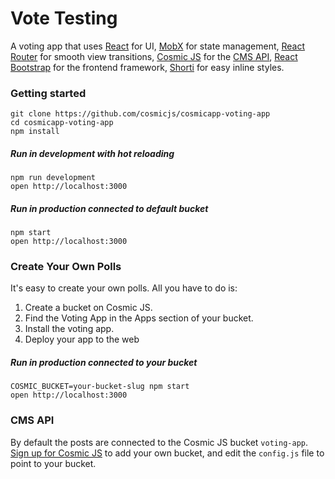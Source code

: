 Vote Testing
=====================

A voting app that uses [React](https://facebook.github.io/react) for UI, [MobX](https://mobxjs.github.io/mobx) for state management, [React Router](https://github.com/reactjs/react-router) for smooth view transitions, [Cosmic JS](https://cosmicjs.com) for the [CMS API](https://cosmicjs.com), [React Bootstrap](https://react-bootstrap.github.io/) for the frontend framework, [Shorti](https://www.npmjs.com/package/shorti) for easy inline styles.

### Getting started
```
git clone https://github.com/cosmicjs/cosmicapp-voting-app
cd cosmicapp-voting-app
npm install
```
##### Run in development with hot reloading

```
npm run development
open http://localhost:3000
```
##### Run in production connected to default bucket
```
npm start
open http://localhost:3000
```
### Create Your Own Polls
It's easy to create your own polls.  All you have to do is:<br>
1. Create a bucket on Cosmic JS.<br>
2. Find the Voting App in the Apps section of your bucket.<br>
3. Install the voting app.<br>
4. Deploy your app to the web
##### Run in production connected to your bucket
```
COSMIC_BUCKET=your-bucket-slug npm start
open http://localhost:3000
```
### CMS API
By default the posts are connected to the Cosmic JS bucket `voting-app`.  [Sign up for Cosmic JS](https://cosmicjs.com) to add your own bucket, and edit the `config.js` file to point to your bucket.
